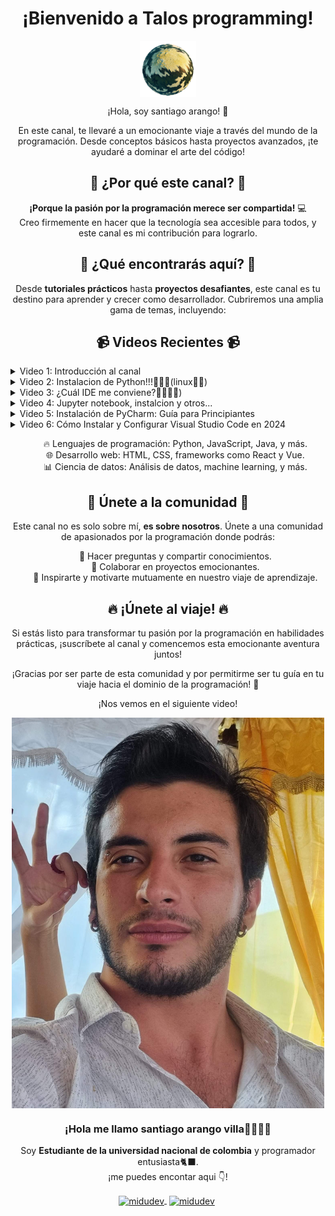 <h1 align="center">¡Bienvenido a Talos programming!</h1>
<p align="center">
   <img align="center" src="Screenshot_2024-03-11_at_12-44-30_DALL_E_2-removebg-preview.png" alt="midudev" height="90px" width="90px" />
</p>
<p align="center">¡Hola, soy santiago arango! 🚀</p>
<p align="center">
  En este canal, te llevaré a un emocionante viaje a través del mundo de la programación.
  Desde conceptos básicos hasta proyectos avanzados, ¡te ayudaré a dominar el arte del código!
</p>
<h2 align="center">🌟 ¿Por qué este canal? 🌟</h2>
<p align="center">
  <strong>¡Porque la pasión por la programación merece ser compartida!</strong> 💻<br>
  Creo firmemente en hacer que la tecnología sea accesible para todos, y este canal es mi contribución para lograrlo.
</p>
<h2 align="center">🚀 ¿Qué encontrarás aquí? 🚀</h2>
<p align="center">
  Desde <strong>tutoriales prácticos</strong> hasta <strong>proyectos desafiantes</strong>, este canal es tu destino para aprender y crecer como desarrollador.
  Cubriremos una amplia gama de temas, incluyendo:
</p>
<h2 align="center">📹 Videos Recientes 📹</h2>

<details>
  <summary>Video 1: Introducción al canal</summary>
  <p align="center">
    <a href="https://youtu.be/OOXs0WcK5H8?si=suU4H19lGDkOvaIG">
      <img src="https://github.com/straeker18/ppi_pl_ARANGOs/blob/01318e41df33e6462e3be2616cc375204dea3738/mq3.jpg" alt="Video 1" width="400px">
    </a>
  </p>
  <p align="center">
    Hola a todos y bienvenidos a Talos Programming En este emocionante episodio de estreno, les invito a embarcarse en este viaje.
   En este video introductorio, les daré un vistazo a lo que pueden esperar del canal.
   ¡Suscríbanse para no perderse ni un solo video y únanse a nuestra comunidad mientras exploramos el mundo!
   Índice:
  </p>
</details>

<details>
  <summary>Video 2: Instalacion de Python!!!🐍🐍🐍(linux🐧🐧)</summary>
  <p align="center">
    <a href="https://youtu.be/g3mGqQ7VAe8">
      <img src="https://github.com/straeker18/ppi_pl_ARANGOs/blob/d23004eb23de76c55bfc7f3bb5a46f6123703098/linux-30-anos.jpg" alt="Video 2" width="400px">
    </a>
  </p>
  <p align="center">
    ¡Bienvenidos a mi canal! En este tutorial, te mostraré cómo instalar Python en tu sistema Linux paso a paso. Python es un lenguaje de programación poderoso y versátil que es fundamental para cualquier desarrollador. Si estás utilizando Linux como tu sistema operativo, aprender a instalar Python correctamente es esencial para comenzar a programar.
linux puede ser a veces engorroso... pero siempre es interesante
  </p>
</details>

<details>
  <summary>Video 3: ¿Cuál IDE me conviene?📓👩‍💻📓)</summary>
  <p align="center">
    <a href="https://youtu.be/IMxNzuaf9YQ?si=xTo-hCyGVgJC3R8e">
      <img src="https://github.com/straeker18/ppi_pl_ARANGOs/blob/86496065de55c864da91d6768cbbbb63d40825e6/video3.png" alt="Video 4" width="400px">
    </a>
  </p>
  <p align="center">
    ¿No sabes qué IDE elegir para tus proyectos de programación? En este video, comparo tres de las herramientas más populares: PyCharm, Jupyter, y VSCode. Te mostraré las características clave de cada una, sus ventajas y desventajas, y cuál podría ser la mejor opción según tus necesidades y tipo de proyectos.
  </p>
</details>

<details>
  <summary>Video 4: Jupyter notebook, instalcion y otros...</summary>
  <p align="center">
    <a href="https://youtu.be/G5IPdM2goVU?si=u_QSVYvTAa4rPei3">
      <img src="https://raw.githubusercontent.com/straeker18/ppi_pl_ARANGOs/main/video%204.jfif" alt="Video 4" width="400px">
    </a>
  </p>
  <p align="center">
   En este video, te mostraré cómo empezar a usar Jupyter Notebook, una de las herramientas más poderosas para desarrolladores, científicos de datos y estudiantes. Desde la instalación hasta las funciones avanzadas, cubrimos todo lo que necesitas saber para sacarle el máximo provecho a Jupyter.
 Recursos mencionados:

Pixabay - Videos y sonidos de uso gratuito.
  </p>
</details>

<details>
  <summary <a href="https://youtu.be/gx-wbFt-ebI?si=dVScKyNKtfD82DDf"">Video 5: Instalación de PyCharm: Guía para Principiantes</summary>
  <p align="center">
    <a href="https://youtu.be/gx-wbFt-ebI?si=dVScKyNKtfD82DDf">
      <img src="https://github.com/straeker18/ppi_pl_ARANGOs/blob/86496065de55c864da91d6768cbbbb63d40825e6/DALL%C2%B7E%202024-08-12%2009.01.38%20-%20A%20simpler%20YouTube%20thumbnail%20for%20a%20video%20tutorial%20on%20installing%20PyCharm.%20The%20thumbnail%20features%20a%20clean%20design%20with%20a%20prominent%20PyCharm%20logo%20in%20the%20cen.jpg" alt="Video 5" width="400px">
    </a>
  </p>
  <p align="center">
   ¡Bienvenido a este tutorial completo sobre cómo instalar PyCharm, el IDE preferido por muchos desarrolladores para programar en Python! En este video, te guiaré a través de cada paso necesario para instalar PyCharm en tu sistema operativo.


⚙️ Recursos utilizados:

Imágenes y videos: Los recursos visuales utilizados en este video han sido obtenidos de Pixabay, una plataforma que ofrece imágenes y videos libres de derechos de autor, perfectos para mejorar la calidad de tu contenido.
🔗 Enlaces útiles:
  </p>
</details>

<details>
  <summary>Video 6: Cómo Instalar y Configurar Visual Studio Code en 2024</summary>
  <p align="center">
    <a href="https://youtu.be/LDpKyW2O5vQ">
      <img src="https://github.com/straeker18/ppi_pl_ARANGOs/blob/bc77fcccfcfd1975d1186ba735e676784c4053cd/video%206.jpg" alt="Video 6" width="400px">
    </a>
  </p>
  <p align="center">
   En este video, te mostramos paso a paso cómo descargar, instalar y configurar Visual Studio Code en tu PC. Aprenderás a personalizar el entorno de desarrollo, instalar extensiones esenciales, y optimizar tu experiencia de codificación. Ideal para desarrolladores principiantes.


⚙️ Recursos utilizados:

Imágenes y videos: Los recursos visuales utilizados en este video han sido obtenidos de Pixabay, una plataforma que ofrece imágenes y videos libres de derechos de autor, perfectos para mejorar la calidad de tu contenido.
🔗 Enlaces útiles:
  </p>
</details>
<ul align="center"; type="none">
  <li>🔥 Lenguajes de programación: Python, JavaScript, Java, y más.</li>
  <li>🌐 Desarrollo web: HTML, CSS, frameworks como React y Vue.</li>
  <li>📊 Ciencia de datos: Análisis de datos, machine learning, y más.</li>
</ul>
<h2 align="center">🎉 Únete a la comunidad 🎉</h2>
<p align="center">
  Este canal no es solo sobre mí, <strong>es sobre nosotros</strong>.
  Únete a una comunidad de apasionados por la programación donde podrás:
</p>
<ul align="center", type="none">
  <li>💬 Hacer preguntas y compartir conocimientos.</li>
  <li>🚀 Colaborar en proyectos emocionantes.</li>
  <li>🌟 Inspirarte y motivarte mutuamente en nuestro viaje de aprendizaje.</li>
</ul>
<h2 align="center">🔥 ¡Únete al viaje! 🔥</h2>
<p align="center">
  Si estás listo para transformar tu pasión por la programación en habilidades prácticas,
  ¡suscríbete al canal y comencemos esta emocionante aventura juntos!
</p>
<p align="center">
  ¡Gracias por ser parte de esta comunidad y por permitirme ser tu guía en tu viaje hacia el dominio de la programación! 🚀
</p>
<p align="center">
  ¡Nos vemos en el siguiente video!
</p>
<p align="center" width="300">
   <img align="center" width="500" src="20240225_162433.jpg" />
   <h3 align="center">¡Hola me llamo santiago arango villa🐈‍👨🏻‍💻</h3>
</p>

<p align="center">Soy <strong>Estudiante de la universidad nacional de colombia</strong> y programador entusiasta🐈‍⬛.<br />¡me puedes encontar aqui 👇!</p>
<p align="center">
   <a href="https://www.linkedin.com/in/santiago-arango-villa-a9297a227/" target="blank" style='margin-right:4px'>
    <img align="center" src="https://user-images.githubusercontent.com/49077085/188248117-f2bdf648-a274-4eff-babb-967f3576d6f8.svg" alt="midudev" height="28px" width="28px" />
  </a>
   <a href="https://www.youtube.com/@TalosProgramming" target="blank" style='margin-right:4px'>
    <img align="center" src="https://user-images.githubusercontent.com/49077085/188248348-624b06d3-d787-4223-8ca1-85edffe4bf04.svg" alt="midudev" height="38px" width="38px" />
  </a>
</p>

